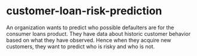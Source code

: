 # customer-loan-risk-prediction
An organization wants to predict who possible defaulters are for the consumer loans product. They have data about historic customer behavior based on what they have observed. Hence when they acquire new customers, they want to predict who is risky and who is not.
